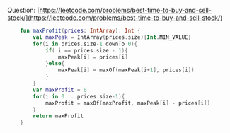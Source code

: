 Question: [https://leetcode.com/problems/best-time-to-buy-and-sell-stock/](https://leetcode.com/problems/best-time-to-buy-and-sell-stock/)
```kotlin
    fun maxProfit(prices: IntArray): Int {
        val maxPeak = IntArray(prices.size){Int.MIN_VALUE}
        for(i in prices.size-1 downTo 0){
            if( i == prices.size - 1){
                maxPeak[i] = prices[i]
            }else{
                maxPeak[i] = maxOf(maxPeak[i+1], prices[i])
            }
        }
        var maxProfit = 0
        for(i in 0 .. prices.size-1){
            maxProfit = maxOf(maxProfit, maxPeak[i] - prices[i])
        }
        return maxProfit
    }
```
